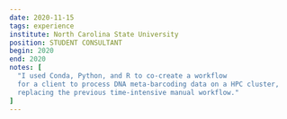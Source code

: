 ```yaml
---
date: 2020-11-15
tags: experience
institute: North Carolina State University
position: STUDENT CONSULTANT
begin: 2020
end: 2020
notes: [
  "I used Conda, Python, and R to co-create a workflow
  for a client to process DNA meta-barcoding data on a HPC cluster,
  replacing the previous time-intensive manual workflow."
]
---
```

